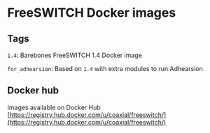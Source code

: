 # FreeSWITCH Docker images

## Tags

`1.4`: Barebones FreeSWITCH 1.4 Docker image

`for_adhearsion`: Based on `1.4` with extra modules to run Adhearsion

## Docker hub

Images available on Docker Hub [https://registry.hub.docker.com/u/coaxial/freeswitch/](https://registry.hub.docker.com/u/coaxial/freeswitch/)
